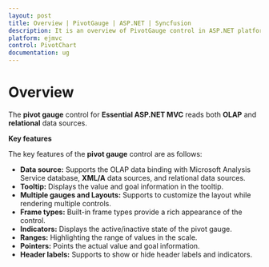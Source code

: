 ```yaml
---
layout: post
title: Overview | PivotGauge | ASP.NET | Syncfusion
description: It is an overview of PivotGauge control in ASP.NET platform. PivotGauge visualizes relational and OLAP data sources in the form of circular gauge
platform: ejmvc
control: PivotChart
documentation: ug
---
```


# Overview

The **pivot gauge** control for **Essential ASP.NET MVC** reads both **OLAP** and **relational** data sources.

**Key features**

The key features of the **pivot gauge** control are as follows:

* **Data source:** Supports the OLAP data binding with Microsoft Analysis Service database, **XML/A** data sources, and relational data sources.
* **Tooltip:** Displays the value and goal information in the tooltip.
* **Multiple gauges and Layouts:** Supports to customize the layout while rendering multiple controls.
* **Frame types:** Built-in frame types provide a rich appearance of the control.
* **Indicators:** Displays the active/inactive state of the pivot gauge.
* **Ranges:** Highlighting the range of values in the scale.
* **Pointers:**  Points the actual value and goal information.
* **Header labels:** Supports to show or hide header labels and indicators.